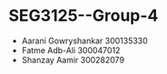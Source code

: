# SEG3125--Group-4
- Aarani Gowryshankar 300135330
- Fatme Adb-Ali 300047012
- Shanzay Aamir 300282079


